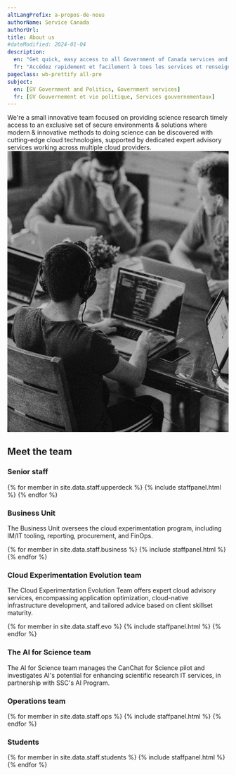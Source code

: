 ```yaml
---
altLangPrefix: a-propos-de-nous
authorName: Service Canada
authorUrl:
title: About us
#dateModified: 2024-01-04
description:
  en: "Get quick, easy access to all Government of Canada services and information."
  fr: "Accédez rapidement et facilement à tous les services et renseignements du gouvernement du Canada."
pageclass: wb-prettify all-pre
subject:
  en: [GV Government and Politics, Government services]
  fr: [GV Gouvernement et vie politique, Services gouvernementaux]
---
```

<div class="row">
  <div class="col-md-6">
    We're a small innovative team focused on providing science research timely access to an exclusive set of secure environments & solutions where modern & innovative methods to doing science can be discovered with cutting-edge cloud technologies, supported by dedicated expert advisory services working across multiple cloud providers.
  </div>
  <div class="col-md-6">
    <img src="/assets/images/it-workers.png" alt="IT workers" class="img-responsive" />
  </div>
</div>

## Meet the team
 
### Senior staff

<div class="row wb-eqht">
  {% for member in site.data.staff.upperdeck %}
    {% include staffpanel.html %}
  {% endfor %}
</div>

### Business Unit

The Business Unit oversees the cloud experimentation program, including IM/IT tooling, reporting, procurement, and FinOps.

<div class="row wb-eqht">
  {% for member in site.data.staff.business %}
    {% include staffpanel.html %}
  {% endfor %}
</div>

### Cloud Experimentation Evolution team

The Cloud Experimentation Evolution Team offers expert cloud advisory services, encompassing application optimization, cloud-native infrastructure development, and tailored advice based on client skillset maturity.

<div class="row wb-eqht">
  {% for member in site.data.staff.evo %}
    {% include staffpanel.html %}
  {% endfor %}
</div>

### The AI for Science team

The AI for Science team manages the CanChat for Science pilot and investigates AI's potential for enhancing scientific research IT services, in partnership with SSC's AI Program.

### Operations team

<div class="row wb-eqht">
  {% for member in site.data.staff.ops %}
    {% include staffpanel.html %}
  {% endfor %}
</div>

### Students

<div class="row wb-eqht">
  {% for member in site.data.staff.students %}
    {% include staffpanel.html %}
  {% endfor %}
</div>